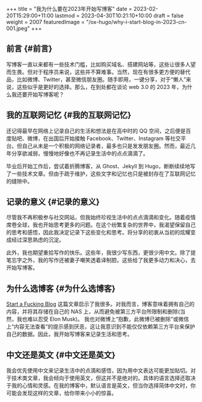 +++
title = "我为什么要在2023年开始写博客"
date = 2023-02-20T15:29:00+11:00
lastmod = 2023-04-30T10:21:10+10:00
draft = false
weight = 2007
featuredImage = "/ox-hugo/why-i-start-blog-in-2023-cn-001.jpeg"
+++

## 前言 {#前言}

写博客一直以来都有一些技术门槛，比如购买域名、搭建网站等，这些让很多人望而生畏。但对于程序员来说，这些并不算难事。当然，现在有很多更方便的替代品，比如微博、Twitter，甚至微信朋友圈。随手即用，一键分享，对于“懒人”来说，这些似乎是更好的选择。那么，在到处都在谈论 web 3.0 的 2023 年，为什么我还要开始写博客呢？


## 我的互联网记忆 {#我的互联网记忆}

还记得最早在网络上记录自己的生活和想法是在高中时的 QQ 空间，之后便是百度贴吧、微博，在出国后开始接触 Facebook、Twitter、Instagram 等社交平台。但自己从未是一个积极的网络记录者，最多也只是发发朋友圈。然而，最近几年分享欲减弱，慢慢地好像也不再记录生活中的点点滴滴了。

毕业后开始工作后，尝试着折腾博客，从 Ghost、Jekyll 到 Hugo，断断续续地写了一些技术文章。但由于疏于维护，这些文字和记忆也只是被封存在了互联网记忆的缝隙中。


## 记录的意义 {#记录的意义}

尽管我不再积极参与社交网站，但我始终珍视生活中的点点滴滴和变化。随着疫情席卷全球，我也开始思考更多的问题。在这个纷繁复杂的世界中，我渴望保留自己的思考和感悟，因此我决定记录下这些变化和思考。将分享的初衷从当初的炫耀变成经过深思熟虑的沉淀。

此外，我也期望重拾写作的快乐。这些年，我很少写东西，更很少用中文。除了提笔忘字之外，我的写作还被妻子嘲笑透着译制腔。这些给了我更多动力和决心，去开始写博客。


## 为什么选博客 {#为什么选博客}

[Start a Fucking Blog](https://startafuckingblog.com/) 这篇文章启示了我很多。对我而言，博客意味着拥有自己的内容，并将其存储在自己的 NAS 上，从而避免被第三方平台所限制和删除(当然，我也难以忍受 Elon Musk)。 我也对微博上“抱歉，此微博已被删除”或微信上“内容无法查看”的提示感到厌恶，这让我意识到不能仅仅依赖第三方平台来保护自己的数据。因此，我开始写博客来记录生活和思考。


## 中文还是英文 {#中文还是英文}

我会优先使用中文来记录生活中的点滴和感悟，因为用中文表达可能更加贴切。对于技术类文章，我会倾向于使用英文，但这并不是绝对的。具体的语言选择还取决于我的心情和灵感。在我的博客中，默认语言是英文，但当你选择简体中文时，你可能会发现这样的文章，给你带来小小的惊喜。
